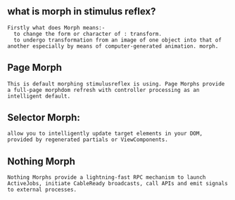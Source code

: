 ## what is morph in stimulus reflex?
    Firstly what does Morph means:- 
      to change the form or character of : transform.
      to undergo transformation from an image of one object into that of another especially by means of computer-generated animation. morph.
## Page Morph
    This is default morphing stimulusreflex is using. Page Morphs provide a full-page morphdom refresh with controller processing as an intelligent default.

## Selector Morph: 
    allow you to intelligently update target elements in your DOM, provided by regenerated partials or ViewComponents.
  
## Nothing Morph
    Nothing Morphs provide a lightning-fast RPC mechanism to launch ActiveJobs, initiate CableReady broadcasts, call APIs and emit signals to external processes.